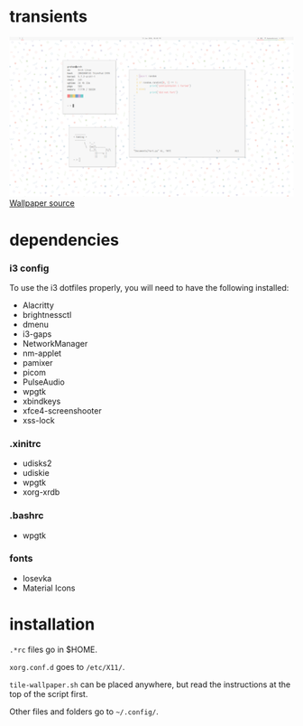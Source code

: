 # transients
![Screenshot](/Screenshots/screenshot8.png)
[Wallpaper source](https://www.reddit.com/r/wallpapers/comments/gq10v2/sunset_over_mt_shasta_5616x3744/)
# dependencies
### i3 config
To use the i3 dotfiles properly, you will need to have the following installed:
- Alacritty
- brightnessctl
- dmenu
- i3-gaps
- NetworkManager
- nm-applet
- pamixer
- picom
- PulseAudio
- wpgtk
- xbindkeys
- xfce4-screenshooter
- xss-lock

### .xinitrc
- udisks2
- udiskie
- wpgtk
- xorg-xrdb

### .bashrc
- wpgtk

### fonts
- Iosevka
- Material Icons
# installation
``.*rc`` files go in $HOME.

``xorg.conf.d`` goes to ``/etc/X11/``.

``tile-wallpaper.sh`` can be placed anywhere, but read the instructions at the top of the script first.

Other files and folders go to ``~/.config/``.
